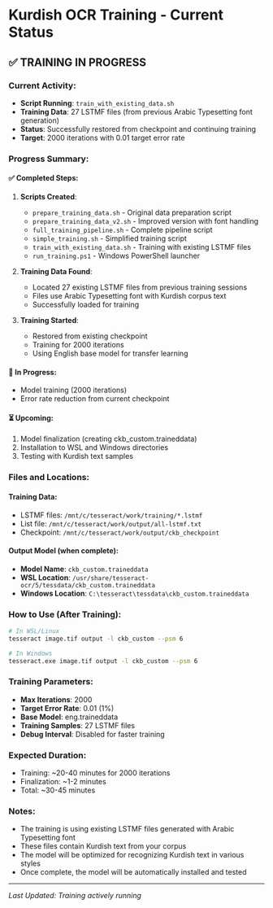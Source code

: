 # Kurdish OCR Training - Current Status

## ✅ TRAINING IN PROGRESS

### Current Activity:

- **Script Running**: `train_with_existing_data.sh`
- **Training Data**: 27 LSTMF files (from previous Arabic Typesetting font generation)
- **Status**: Successfully restored from checkpoint and continuing training
- **Target**: 2000 iterations with 0.01 target error rate

### Progress Summary:

#### ✅ Completed Steps:

1. **Scripts Created**:

   - `prepare_training_data.sh` - Original data preparation script
   - `prepare_training_data_v2.sh` - Improved version with font handling
   - `full_training_pipeline.sh` - Complete pipeline script
   - `simple_training.sh` - Simplified training script
   - `train_with_existing_data.sh` - Training with existing LSTMF files
   - `run_training.ps1` - Windows PowerShell launcher

2. **Training Data Found**:

   - Located 27 existing LSTMF files from previous training sessions
   - Files use Arabic Typesetting font with Kurdish corpus text
   - Successfully loaded for training

3. **Training Started**:
   - Restored from existing checkpoint
   - Training for 2000 iterations
   - Using English base model for transfer learning

#### 🔄 In Progress:

- Model training (2000 iterations)
- Error rate reduction from current checkpoint

#### ⏳ Upcoming:

1. Model finalization (creating ckb_custom.traineddata)
2. Installation to WSL and Windows directories
3. Testing with Kurdish text samples

### Files and Locations:

#### Training Data:

- LSTMF files: `/mnt/c/tesseract/work/training/*.lstmf`
- List file: `/mnt/c/tesseract/work/output/all-lstmf.txt`
- Checkpoint: `/mnt/c/tesseract/work/output/ckb_checkpoint`

#### Output Model (when complete):

- **Model Name**: `ckb_custom.traineddata`
- **WSL Location**: `/usr/share/tesseract-ocr/5/tessdata/ckb_custom.traineddata`
- **Windows Location**: `C:\tesseract\tessdata\ckb_custom.traineddata`

### How to Use (After Training):

```bash
# In WSL/Linux
tesseract image.tif output -l ckb_custom --psm 6

# In Windows
tesseract.exe image.tif output -l ckb_custom --psm 6
```

### Training Parameters:

- **Max Iterations**: 2000
- **Target Error Rate**: 0.01 (1%)
- **Base Model**: eng.traineddata
- **Training Samples**: 27 LSTMF files
- **Debug Interval**: Disabled for faster training

### Expected Duration:

- Training: ~20-40 minutes for 2000 iterations
- Finalization: ~1-2 minutes
- Total: ~30-45 minutes

### Notes:

- The training is using existing LSTMF files generated with Arabic Typesetting font
- These files contain Kurdish text from your corpus
- The model will be optimized for recognizing Kurdish text in various styles
- Once complete, the model will be automatically installed and tested

---

_Last Updated: Training actively running_
